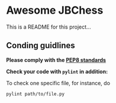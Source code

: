 # Awesome JBChess

This is a README for this project...


## Conding guidlines

**Please comply with the [PEP8 standards](https://www.python.org/dev/peps/pep-0008/)**

**Check your code with `pylint` in addition:**

To check one specific file, for instance, do

```bash
pylint path/to/file.py
```
